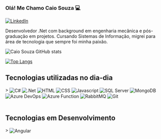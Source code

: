 ### Olá! Me Chamo Caio Souza 💻

[![LinkedIn](https://img.shields.io/badge/LinkedIn-0077B5?style=for-the-badge&logo=linkedin&logoColor=white)](https://www.linkedin.com/in/caiosouzads/)

Desenvolvedor .Net com background em engenharia mecânica e pós-graduação em projetos. Cursando Sistemas de Informação, migrei para área de tecnologia que sempre foi minha paixão. 

![Caio Souza GitHub stats](https://github-readme-stats.vercel.app/api?username=caiotito&show_icons=true&theme=highcontrast)

[![Top Langs](https://github-readme-stats.vercel.app/api/top-langs/?username=caiotito&layout=compact)](https://github.com/anuraghazra/github-readme-stats)

## Tecnologias utilizadas no dia-dia

<div style="display: inline_block"<br/>>
  <img align="center" alt = "C#" src="https://img.shields.io/badge/C%23-239120?style=for-the-badge&logo=c-sharp&logoColor=white"/>
  <img align="center" alt = ".Net" src="https://img.shields.io/badge/.NET-5C2D91?style=for-the-badge&logo=.net&logoColor=white"/>
  <img align="center" alt = "HTML" src="https://img.shields.io/badge/HTML-239120?style=for-the-badge&logo=html5&logoColor=white"/>
  <img align="center" alt = "CSS" src="https://img.shields.io/badge/CSS-239120?&style=for-the-badge&logo=css3&logoColor=white"/>
  <img align="center" alt = "Javascript" src="https://img.shields.io/badge/JavaScript-F7DF1E?style=for-the-badge&logo=javascript&logoColor=black"/>
  <img align="center" alt = "SQL Server" src="https://img.shields.io/badge/Microsoft_SQL_Server-CC2927?style=for-the-badge&logo=microsoft-sql-server&logoColor=white"/>
  <img align="center" alt = "MongoDB" src="https://img.shields.io/badge/MongoDB-4EA94B?style=for-the-badge&logo=mongodb&logoColor=white"/>
  <img align="center" alt = "Azure DevOps" src="https://img.shields.io/badge/Azure_DevOps-0078D7?style=for-the-badge&logo=azure-devops&logoColor=white"/>
  <img align="center" alt = "Azure Function" src="https://img.shields.io/badge/Azure_Functions-0062AD?style=for-the-badge&logo=azure-functions&logoColor=white"/>
  <img align="center" alt = "RabbitMQ" src="https://img.shields.io/badge/rabbitmq-%23FF6600.svg?&style=for-the-badge&logo=rabbitmq&logoColor=white"/>
  <img align="center" alt = "Git" src="https://img.shields.io/badge/GIT-E44C30?style=for-the-badge&logo=git&logoColor=white"/>
</div><br/>

## Tecnologias em Desenvolvimento

<div style="display: inline_block"<br/>>
  <img align="center" alt = "Angular" src="https://img.shields.io/badge/Angular-DD0031?style=for-the-badge&logo=angular&logoColor=white"/>
</div><br/>
